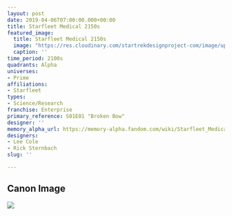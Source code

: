 ```yaml
---
layout: post
date: 2019-04-06T07:00:00.000+00:00
title: Starfleet Medical 2150s
featured_image:
  title: Starfleet Medical 2150s
  image: "https://res.cloudinary.com/startrekdesignproject-com/image/upload/v1554875129/StarfleetMedical2150s.png"
  caption: ''
time_period: 2100s
quadrants: Alpha
universes:
- Prime
affiliations:
- Starfleet
types:
- Science/Research
franchise: Enterprise
primary_reference: S01E01 "Broken Bow"
designer: ''
memory_alpha_url: https://memory-alpha.fandom.com/wiki/Starfleet_Medical
designers:
- Lee Cole
- Rick Sternbach
slug: ''

---
```

## Canon Image

![](https://res.cloudinary.com/startrekdesignproject-com/image/upload/v1554609891/StarfleetMedical2150s1.jpg)